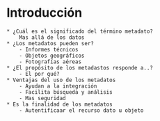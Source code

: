 # Introducción
	* ¿Cuál es el significado del término metadato?
		Mas allá de los datos
	* ¿Los metadatos pueden ser?
		- Informes técnicos
		- Objetos geográficos
		- Fotografías aéreas
	* ¿El propósito de los metadastos responde a..?
		- El por qué?
	* Ventajas del uso de los metadatos
		- Ayudan a la integración
		- Facilita búsqueda y análisis
		- Mas seguridad
	* Es la finalidad de los metadatos
		- Autentificaar el recurso dato u objeto
